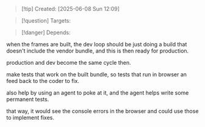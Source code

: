 
>[!tip] Created: [2025-06-08 Sun 12:09]

>[!question] Targets: 

>[!danger] Depends: 

when the frames are built, the dev loop should be just doing a build that doesn't include the vendor bundle, and this is then ready for production.

production and dev become the same cycle then.

make tests that work on the built bundle, so tests that run in browser an feed back to the coder to fix.

also help by using an agent to poke at it, and the agent helps write some permanent tests.

that way, it would see the console errors in the browser and could use those to implement fixes.

